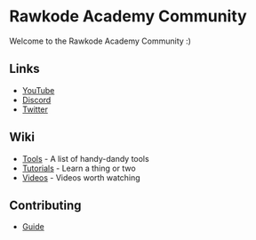 # Rawkode Academy Community

Welcome to the Rawkode Academy Community :)

## Links
* [YouTube](https://www.youtube.com/c/Rawkode)
* [Discord](https://rawkode.chat/)
* [Twitter](https://twitter.com/rawkode)

## Wiki
* [Tools](wiki/tools.md) - A list of handy-dandy tools
* [Tutorials](wiki/tutorials.md) - Learn a thing or two
* [Videos](wiki/videos.md) - Videos worth watching

## Contributing
* [Guide](CONTRIBUTING.md)
